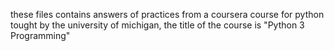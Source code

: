 these files contains answers of practices from a coursera course for python tought by the university of michigan, the title of the course is "Python 3 Programming"